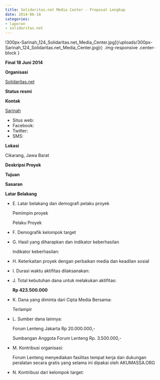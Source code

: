 ```yaml
---
title: Solidaritas.net Media Center - Proposal Lengkap
date: 2014-06-18
categories:
- laporan
- solidaritas.net  
---
```


!300px-Sarinah_124_Solidaritas.net_Media_Center.jpg](/uploads/300px-Sarinah_124_Solidaritas.net_Media_Center.jpg){: .img-responsive .center-block }

**Final 18 Juni 2014**

**Organisasi**

[Solidaritas.net](http://wiki.ciptamedia.org/wiki/Solidaritas.net)
  
**Status resmi**
  
**Kontak**

[Sarinah](http://wiki.ciptamedia.org/wiki/Sarinah)
  
* Situs web: 
* Facebook: 
* Twitter: 
* SMS: 

**Lokasi**

  Cikarang, Jawa Barat

**Deskripsi Proyek**

**Tujuan**

 

**Sasaran**



**Latar Belakang**


* E. Latar belakang dan demografi pelaku proyek

  Pemimpin proyek

  

  Pelaku Proyek

 

* F. Demografik kelompok target

 

* G. Hasil yang diharapkan dan indikator keberhasilan

  Indikator keberhasilan:
  
* H. Keterkaitan proyek dengan perbaikan media dan keadilan sosial

  

* I. Durasi waktu aktifitas dilaksanakan:

  

* J. Total kebutuhan dana untuk melakukan aktifitas:
  
  **Rp 423.500.000**

* K. Dana yang diminta dari Cipta Media Bersama:
  
  Terlampir

* L. Sumber dana lainnya:

  Forum Lenteng Jakarta Rp 20.000.000,-
  
  Sumbangan Anggota Forum Lenteng Rp. 3.500.000,-

* M. Kontribusi organisasi:

  Forum Lenteng menyediakan fasilitas tempat kerja dan dukungan peralatan secara gratis yang selama ini dipakai oleh AKUMASSA.ORG

* N. Kontribusi dari kelompok target:

